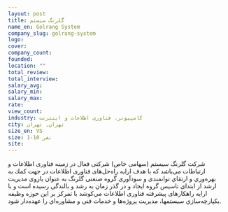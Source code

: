 ```yaml
---
layout: post
title: گلرنگ سیستم
name_en: Golrang System
company_slug: golrang-system
logo: 
cover: 
company_count:
founded:
location: ""
total_review: 
total_interview: 
salary_avg: 
salary_min: 
salary_max: 
rate: 
view_count: 
industry: کامپیوتر، فناوری اطلاعات و اینترنت
city: تهران, تهران
size_en: VS
size: 1-10 نفر
site: 
---
```


شرکت گلرنگ سیستم (سهامی خاص) شرکتی فعال در زمینه فناوری اطلاعات و ارتباطات می‌باشد که با هدف ارایه راه‌حل‌های فناوری اطلاعات در جهت كمك به بهره‌وري و ارتقاي توانمندی و سودآوری گروه صنعتی گلرنگ به عنوان بازوی مدیریت ارشد از ابتدای تاسیس گروه ایجاد و در گذر زمان به رشد و بالندگی رسیده است و با ارایه راهکارهای پیشرفته فناوری اطلاعات مي‌كوشد با تمركز بر این حوزه وظيفه يكپارچه‌سازي سيستمها، مديريت پروژه‌ها و خدمات فني و مشاوره‌اي را عهده‌دار شود.
